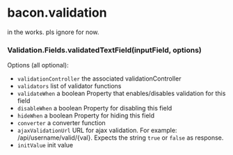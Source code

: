 bacon.validation
================

in the works. pls ignore for now.

### Validation.Fields.validatedTextField(inputField, options)

Options (all optional):

- `validationController` the associated validationController
- `validators` list of validator functions
- `validateWhen` a boolean Property that enables/disables validation for this field
- `disableWhen` a boolean Property for disabling this field
- `hideWhen` a boolean Property for hiding this field
- `converter` a converter function
- `ajaxValidationUrl` URL for ajax validation. For example: /api/username/valid/{val}. Expects the string `true` or `false` as response.
- `initValue` init value
